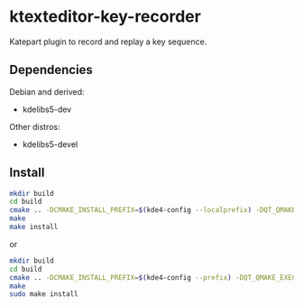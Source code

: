 # ktexteditor-key-recorder

Katepart plugin to record and replay a key sequence.

## Dependencies

Debian and derived:
 - kdelibs5-dev

Other distros:
 - kdelibs5-devel


## Install

```sh
mkdir build
cd build
cmake .. -DCMAKE_INSTALL_PREFIX=$(kde4-config --localprefix) -DQT_QMAKE_EXECUTABLE=/usr/bin/qmake-qt4
make
make install
```

or

```sh
mkdir build
cd build
cmake .. -DCMAKE_INSTALL_PREFIX=$(kde4-config --prefix) -DQT_QMAKE_EXECUTABLE=/usr/bin/qmake-qt4
make
sudo make install
```
